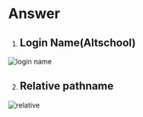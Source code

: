 # Answer

1. ## Login Name(Altschool)
![login name](../images/Username%20Altschool.png)

2. ## Relative pathname
![relative](../images/relative%20path.png)
